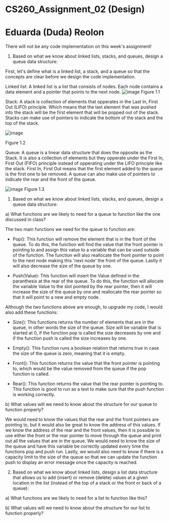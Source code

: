 # CS260_Assignment_02 (Design)
# Eduarda (Duda) Reolon

There will not be any code implementation on this week's assignment!

1. Based on what we know about linked lists, stacks, and queues, design a queue data structure:

First, let's define what is a linked list, a stack, and a queue so that the concepts are clear before we design the code implementation.

Linked list: A linked list is a list that consists of nodes. Each node contains a data element and a pointer that points to the next node. 
![image](https://github.com/dudareolon/CS260_Assignment_02/assets/102680672/51fafbbd-a87c-47e1-85c3-6b020261afb0)
Figure 1.1

Stack: A stack is collection of elements that opperates in the Last In, First Out (LIFO) principle. Which means that the last element that was pushed into the stack will be the first element that will be popped out of the stack. Stacks can make use of pointers to indicate the bottom of the stack and the top of the stack.

![image](https://github.com/dudareolon/CS260_Assignment_02/assets/102680672/294ab757-fc1b-4c62-b328-028de4635516)

Figure 1.2

Queue: A queue is a linear data structure that does the opposite as the Stack. It is also a collection of elements but they opperate under the First In, First Out (FIFO) principle instead of opperating under the LIFO principle like the stack. First In, First Out means that the first element added to the queue is the first one to be removed. A queue can also make use of pointers to indicate the rear and the front of the queue. 

![image](https://github.com/dudareolon/CS260_Assignment_02/assets/102680672/aba1ab07-46a4-4f6f-a439-af2b7e8680e9)
Figure 1.3

1. Based on what we know about linked lists, stacks, and queues, design a queue data structure:

a) What functions are we likely to need for a queue to function like the one discussed in class?

The two main functions we need for the queue to function are:

  - Pop(): This function will remove the element that is in the front of the queue. To do this, the function will find the value that the front pointer is pointing to and assign this value to a variable that can be used outside of the function. The function will also reallocate the front pointer to point to the next node making this 'next node' the front of the queue. Lastly it will also decrease the size of the queue by one.

  - Push(Value): This function will insert the Value defined in the paranthesis at the rear of the queue. To do this, the function will allocate the variable Value to the slot pointed by the rear pointer, then it will increase the size of the queue by one and reallocate the rear pointer so that it will point to a new and empty node.

Although the two functions above are enough, to upgrade my code, I would also add these functions:

  - Size(): This functions returns the number of elements that are in the queue, in other words the size of the queue. Size will be variable that is started at 0, if the function pop is called the size decreases by one and if the function push is called the size increases by one.  
    
  - Empty(): This function runs a boolean relation that returns true in case the size of the queue is zero, meaning that it is empty. 
    
  - Front(): This function returns the value that the front pointer is pointing to, which would be the value removed from the queue if the pop function is called.  
    
  - Rear(): This function returns the value that the rear pointer is pointing to. This function is good to run as a test to make sure that the push function is working correctly. 
    

b) What values will we need to know about the structure for our queue to function properly?

  We would need to know the values that the rear and the front pointers are pointing to, but it would also be great to know the address of this values. If we know the address of the rear and the front values, then it is possible to use either the front or the rear pointer to move through the queue and print out all the values that are in the queue. We would need to know the size of the queue and have this variable be correctly updated every time the functions pop and push run. Lastly, we would also need to know if there is a capacity limit to the size of the queue so that we can update the function push to display an error message once the capacity is reached. 

2. Based on what we know about linked lists, design a list data structure that allows us to add (insert) or remove (delete) values at a given location in the list (instead of the top of a stack or the front or back of a queue):

a) What functions are we likely to need for a list to function like this?

b) What values will we need to know about the structure for our list to function properly?
